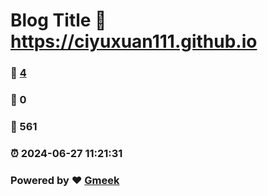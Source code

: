 # Blog Title :link: https://ciyuxuan111.github.io 
### :page_facing_up: [4](https://ciyuxuan111.github.io/tag.html) 
### :speech_balloon: 0 
### :hibiscus: 561 
### :alarm_clock: 2024-06-27 11:21:31 
### Powered by :heart: [Gmeek](https://github.com/Meekdai/Gmeek)

